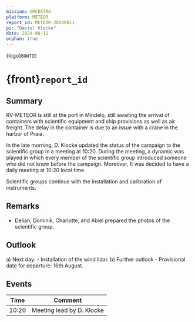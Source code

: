 ```yaml
---
mission: ORCESTRA
platform: METEOR
report_id: METEOR-20240811
pi: "Daniel Klocke"
date: 2024-08-12
orphan: true
---
```


{logo}`BOWTIE`

# {front}`report_id`

## Summary

RV-METEOR is still at the port in Mindelo, still awaiting the arrival of containers with scientific equipment and ship provisions as well as air freight. The delay in the container is due to an issue with a crane in the harbor of Praia.

In the late morning, D. Klocke updated the status of the campaign to the scientific group in a meeting at 10:20. During the meeting, a dynamic was played in which every member of the scientific group introduced someone who did not know before the campaign. Moreover, It was decided to have a daily meeting at 10:20 local time.

Scientific groups continue with the installation and calibration of instruments.

## Remarks

- Delian, Dominik, Charlotte, and Abiel prepared the photos of the scientific group.

## Outlook

a) Next day:
	-  Installation of the wind lidar.
b) Further outlook
	- Provisional date for departure: 16th August.

## Events

Time | Comment
--- | ---
10:20 | Meeting lead by D. Klocke
